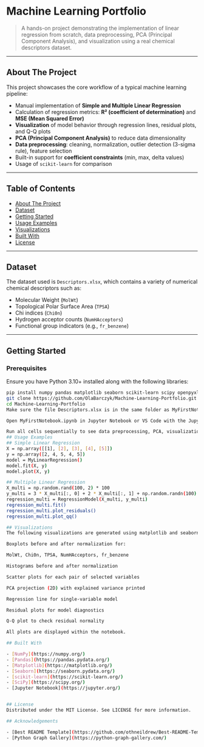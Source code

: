 # Machine Learning Portfolio

> A hands-on project demonstrating the implementation of linear regression from scratch, data preprocessing, PCA (Principal Component Analysis), and visualization using a real chemical descriptors dataset.

---

## About The Project

This project showcases the core workflow of a typical machine learning pipeline:

- Manual implementation of **Simple and Multiple Linear Regression**
- Calculation of regression metrics: **R² (coefficient of determination)** and **MSE (Mean Squared Error)**
- **Visualization** of model behavior through regression lines, residual plots, and Q-Q plots
- **PCA (Principal Component Analysis)** to reduce data dimensionality
- **Data preprocessing**: cleaning, normalization, outlier detection (3-sigma rule), feature selection
- Built-in support for **coefficient constraints** (min, max, delta values)
- Usage of `scikit-learn` for comparison

---

## Table of Contents

- [About The Project](#about-the-project)
- [Dataset](#dataset)
- [Getting Started](#getting-started)
- [Usage Examples](#usage-examples)
- [Visualizations](#visualizations)
- [Built With](#built-with)
- [License](#license)

---

## Dataset

The dataset used is `Descriptors.xlsx`, which contains a variety of numerical chemical descriptors such as:

- Molecular Weight (`MolWt`)
- Topological Polar Surface Area (`TPSA`)
- Chi indices (`Chi0n`)
- Hydrogen acceptor counts (`NumHAcceptors`)
- Functional group indicators (e.g., `fr_benzene`)

---

## Getting Started

### Prerequisites

Ensure you have Python 3.10+ installed along with the following libraries:

```bash
pip install numpy pandas matplotlib seaborn scikit-learn scipy openpyxl
git clone https://github.com/OlaBarczyk/Machine-Learning-Portfolio.git
cd Machine-Learning-Portfolio
Make sure the file Descriptors.xlsx is in the same folder as MyFirstNotebook.ipynb.

Open MyFirstNotebook.ipynb in Jupyter Notebook or VS Code with the Jupyter extension.

Run all cells sequentially to see data preprocessing, PCA, visualizations, and regression models in action.
## Usage Examples
## Simple Linear Regression
X = np.array([[1], [2], [3], [4], [5]])
y = np.array([2, 4, 5, 4, 5])
model = MyLinearRegression()
model.fit(X, y)
model.plot(X, y)

## Multiple Linear Regression
X_multi = np.random.rand(100, 2) * 100
y_multi = 3 * X_multi[:, 0] + 2 * X_multi[:, 1] + np.random.randn(100) * 10
regression_multi = RegressionModel(X_multi, y_multi)
regression_multi.fit()
regression_multi.plot_residuals()
regression_multi.plot_qq()

## Visualizations
The following visualizations are generated using matplotlib and seaborn:

Boxplots before and after normalization for:

MolWt, Chi0n, TPSA, NumHAcceptors, fr_benzene

Histograms before and after normalization

Scatter plots for each pair of selected variables

PCA projection (2D) with explained variance printed

Regression line for single-variable model

Residual plots for model diagnostics

Q-Q plot to check residual normality

All plots are displayed within the notebook.

## Built With

- [NumPy](https://numpy.org/)
- [Pandas](https://pandas.pydata.org/)
- [Matplotlib](https://matplotlib.org/)
- [Seaborn](https://seaborn.pydata.org/)
- [scikit-learn](https://scikit-learn.org/)
- [SciPy](https://scipy.org/)
- [Jupyter Notebook](https://jupyter.org/)


## License
Distributed under the MIT License. See LICENSE for more information.

## Acknowledgements

- [Best README Template](https://github.com/othneildrew/Best-README-Template)
- [Python Graph Gallery](https://python-graph-gallery.com/)


